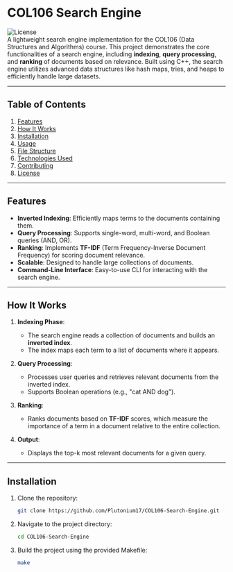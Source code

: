 # COL106 Search Engine

![License](https://img.shields.io/badge/License-MIT-blue)  
A lightweight search engine implementation for the COL106 (Data Structures and Algorithms) course. This project demonstrates the core functionalities of a search engine, including **indexing**, **query processing**, and **ranking** of documents based on relevance. Built using C++, the search engine utilizes advanced data structures like hash maps, tries, and heaps to efficiently handle large datasets.

---

## Table of Contents
1. [Features](#features)
2. [How It Works](#how-it-works)
3. [Installation](#installation)
4. [Usage](#usage)
5. [File Structure](#file-structure)
6. [Technologies Used](#technologies-used)
7. [Contributing](#contributing)
8. [License](#license)

---

## Features

- **Inverted Indexing**: Efficiently maps terms to the documents containing them.
- **Query Processing**: Supports single-word, multi-word, and Boolean queries (AND, OR).
- **Ranking**: Implements **TF-IDF** (Term Frequency-Inverse Document Frequency) for scoring document relevance.
- **Scalable**: Designed to handle large collections of documents.
- **Command-Line Interface**: Easy-to-use CLI for interacting with the search engine.

---

## How It Works

1. **Indexing Phase**:
   - The search engine reads a collection of documents and builds an **inverted index**.
   - The index maps each term to a list of documents where it appears.

2. **Query Processing**:
   - Processes user queries and retrieves relevant documents from the inverted index.
   - Supports Boolean operations (e.g., "cat AND dog").

3. **Ranking**:
   - Ranks documents based on **TF-IDF** scores, which measure the importance of a term in a document relative to the entire collection.

4. **Output**:
   - Displays the top-k most relevant documents for a given query.

---

## Installation

1. Clone the repository:
   ```bash
   git clone https://github.com/Plutonium17/COL106-Search-Engine.git
2. Navigate to the project directory:
   ```bash
   cd COL106-Search-Engine
3. Build the project using the provided Makefile:
   ```bash
   make


